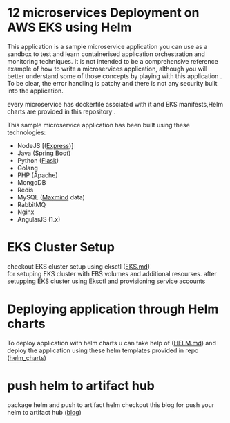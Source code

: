# 12 microservices Deployment on AWS EKS using Helm 

This application  is a sample microservice application you can use as a sandbox to test and learn containerised application orchestration and monitoring techniques. It is not intended to be a comprehensive reference example of how to write a microservices application, although you will better understand some of those concepts by playing with this application . To be clear, the error handling is patchy and there is not any security built into the application.

every microservice has dockerfile assciated with it and EKS manifests,Helm charts are provided in this repository .


This sample microservice application has been built using these technologies:
- NodeJS [([Express](http://expressjs.com/))]
- Java ([Spring Boot](https://spring.io/))
- Python ([Flask](http://flask.pocoo.org))
- Golang
- PHP (Apache)
- MongoDB
- Redis
- MySQL ([Maxmind](http://www.maxmind.com) data)
- RabbitMQ
- Nginx
- AngularJS (1.x)

# EKS Cluster Setup
 checkout EKS cluster setup using eksctl ([EKS.md](https://github.com/deepak4566/12microservices_deployment_inEKS_through_HELM/blob/main/EKS_Setup.md))   
 for setuping EKS cluster with EBS volumes and additional resourses.
 after setupping EKS cluster using Eksctl and provisioning service accounts

# Deploying application through Helm charts
To deploy  application with helm charts u can take help of ([HELM.md](https://github.com/deepak4566/12microservices_deployment_inEKS_through_HELM/blob/main/HELM.md))
and deploy the application using these helm templates  provided in repo ([helm_charts](https://github.com/deepak4566/12microservices_deployment_inEKS_through_HELM/tree/main/HELM/helm))

# push helm to artifact hub
package helm and push to artifact helm 
checkout this blog for push your helm to artifact hub  ([blog]( https://www.devopsschool.com/blog/helm-tutorial-how-to-publish-chart-at-))                                       

